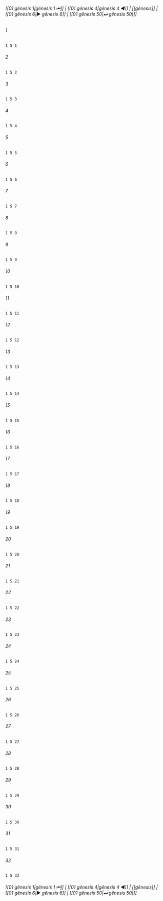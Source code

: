 
###### [[01 gênesis 1|gênesis 1 ⏮]] | [[01 gênesis 4|gênesis 4 ◀]] | [[gênesis]] | [[01 gênesis 6|▶ gênesis 6]] | [[01 gênesis 50|⏭ gênesis 50|]]

###### 1
``` verse
1 5 1 
```
###### 2
``` verse
1 5 2 
```
###### 3
``` verse
1 5 3 
```
###### 4
``` verse
1 5 4 
```
###### 5
``` verse
1 5 5 
```
###### 6
``` verse
1 5 6 
```
###### 7
``` verse
1 5 7 
```
###### 8
``` verse
1 5 8 
```
###### 9
``` verse
1 5 9 
```
###### 10
``` verse
1 5 10 
```
###### 11
``` verse
1 5 11 
```
###### 12
``` verse
1 5 12 
```
###### 13
``` verse
1 5 13 
```
###### 14
``` verse
1 5 14 
```
###### 15
``` verse
1 5 15 
```
###### 16
``` verse
1 5 16 
```
###### 17
``` verse
1 5 17 
```
###### 18
``` verse
1 5 18 
```
###### 19
``` verse
1 5 19 
```
###### 20
``` verse
1 5 20 
```
###### 21
``` verse
1 5 21 
```
###### 22
``` verse
1 5 22 
```
###### 23
``` verse
1 5 23 
```
###### 24
``` verse
1 5 24 
```
###### 25
``` verse
1 5 25 
```
###### 26
``` verse
1 5 26 
```
###### 27
``` verse
1 5 27 
```
###### 28
``` verse
1 5 28 
```
###### 29
``` verse
1 5 29 
```
###### 30
``` verse
1 5 30 
```
###### 31
``` verse
1 5 31 
```
###### 32
``` verse
1 5 32 
```

###### [[01 gênesis 1|gênesis 1 ⏮]] | [[01 gênesis 4|gênesis 4 ◀]] | [[gênesis]] | [[01 gênesis 6|▶ gênesis 6]] | [[01 gênesis 50|⏭ gênesis 50|]]

